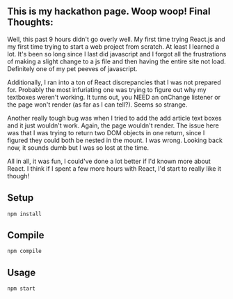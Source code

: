 This is my hackathon page. Woop woop!
Final Thoughts:
---
Well, this past 9 hours didn't go overly well. My first time trying React.js and my first time trying to start a web project from scratch. At least I learned a lot. It's been so long since I last did javascript and I forgot all the frustrations of making a slight change to a js file and then having the entire site not load. Definitely one of my pet peeves of javascript.

Additionally, I ran into a ton of React discrepancies that I was not prepared for. Probably the most infuriating one was trying to figure out why my textboxes weren't working. It turns out, you NEED an onChange listener or the page won't render (as far as I can tell?). Seems so strange.

Another really tough bug was when I tried to add the add article text boxes and it just wouldn't work. Again, the page wouldn't render. The issue here was that I was trying to return two DOM objects in one return, since I figured they could both be nested in the mount. I was wrong. Looking back now, it sounds dumb but I was so lost at the time.

All in all, it was fun, I could've done a lot better if I'd known more about React. I think if I spent a few more hours with React, I'd start to really like it though!

Setup
---
```
npm install
```

Compile
---
```
npm compile
```
Usage
---
```
npm start
```
